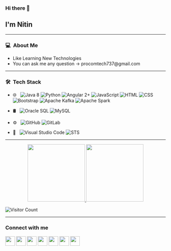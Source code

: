 ### Hi there 👋

<h2>I'm Nitin</h2>
<hr >

<h3> 💻 &nbsp;About Me </h3>
<ul><li>Like Learning New Technologies</li>
  <li>You can ask me any question -> procomtech737@gmail.com</li>
</ul>

<hr>
<h3> 🛠 &nbsp;Tech Stack</h3>

- 🌐 &nbsp;
  ![Java 8](https://img.shields.io/badge/-Java%208-333333?style=flat&logo=java&logoColor=red)
  ![Python](https://img.shields.io/badge/-Python-333333?style=flat&logo=python)
  ![Angular 2+](https://img.shields.io/badge/-Angular2+-333333?style=flat&logo=angular)
  ![JavaScript](https://img.shields.io/badge/-JavaScript-333333?style=flat&logo=javascript)
  ![HTML](https://img.shields.io/badge/-HTML-333333?style=flat&logo=HTML5)
  ![CSS](https://img.shields.io/badge/-CSS-333333?style=flat&logo=CSS3&logoColor=1572B6)
  ![Bootstrap](https://img.shields.io/badge/-Bootstrap-333333?style=flat&logo=bootstrap&logoColor=563D7C)
  ![Apache Kafka](https://img.shields.io/badge/-Apache%20Kafka-333333?style=flat&logo=apache+kafka)
  ![Apache Spark](https://img.shields.io/badge/-Apache%20Spark-333333?style=flat&logo=apache+spark)
- 🛢 &nbsp;
  ![Oracle SQL](https://img.shields.io/badge/-Oracle%20SQL-333333?style=flat&logo=oraclesql)
  ![MySQL](https://img.shields.io/badge/-MySQL-333333?style=flat&logo=mysql)
- ⚙️ &nbsp;
  ![GitHub](https://img.shields.io/badge/-GitHub-333333?style=flat&logo=github)
  ![GitLab](https://img.shields.io/badge/-GitLab-333333?style=flat&logo=gitlab)
  
- 🔧 &nbsp;
  ![Visual Studio Code](https://img.shields.io/badge/-Visual%20Studio%20Code-333333?style=flat&logo=visual-studio-code&logoColor=007ACC)
  ![STS](https://img.shields.io/badge/-Spring%20Tool%20Suite-333333?style=flat&logo=spring)

<hr>

<p align="center">
<a href="https://github.com/mordor737">
  <img height="180em" src="https://github-readme-stats.vercel.app/api?username=mordor737&show_icons=true&theme=vue-dark&include_all_commits=true&count_private=true" />
  <img height="180em" src="https://github-readme-stats-eight-theta.vercel.app/api/top-langs/?username=mordor737&layout=compact&exclude_lang=java+r&theme=vue-dark" />
</a>
</p>

  ![Visitor Count](https://komarev.com/ghpvc/?username=mordor737)

<hr>

### Connect with me
[<img height="30" src="https://img.shields.io/badge/twitter-%231DA1F2.svg?&style=for-the-badge&logo=twitter&logoColor=white" />][twitter]
[<img height="30" src="https://img.shields.io/badge/linkedin-%230077B5.svg?&style=for-the-badge&logo=linkedin&logoColor=white" />][LinkedIn]
[<img height="30" src = "https://img.shields.io/badge/instagram-%23E4405F.svg?&style=for-the-badge&logo=instagram&logoColor=white">][Instagram] 
[<img height="30" src = "https://img.shields.io/badge/facebook-%231877F2.svg?&style=for-the-badge&logo=facebook&logoColor=white">][Facebook]
[<img height="30" src="https://img.shields.io/badge/medium-%231DA1F2.svg?&style=for-the-badge&logo=twitter&logoColor=white" />][Medium]
[<img height="30" src="https://img.shields.io/badge/hashnode-%230077B5.svg?&style=for-the-badge&logo=linkedin&logoColor=white" />][HashNode]
[<img height="30" src = "https://img.shields.io/badge/dev-%231877F2.svg?&style=for-the-badge&logo=dev&logoColor=white">][dev.to]
<br />




[twitter]: https://twitter.com/Nitin26743927
[LinkedIn]: https://www.linkedin.com/in/nitin737/
[Instagram]: https://www.instagram.com/mordor.code/
[Facebook]: https://www.facebook.com/nitin.unknown/
[dev.to]: https://dev.to/mordor737/
[HashNode]: https://hashnode.com/@morder737
[Medium]: https://medium.com/@procomtech737
[reddit]: https://www.reddit.com/user/mordor737

